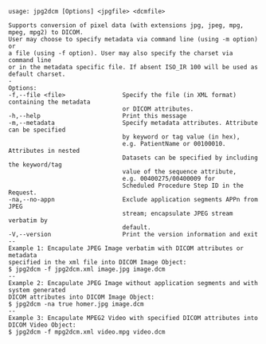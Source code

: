     usage: jpg2dcm [Options] <jpgfile> <dcmfile>

    Supports conversion of pixel data (with extensions jpg, jpeg, mpg, mpeg, mpg2) to DICOM. 
    User may choose to specify metadata via command line (using -m option) or 
    a file (using -f option). User may also specify the charset via command line 
    or in the metadata specific file. If absent ISO_IR 100 will be used as default charset. 
    -
    Options:
    -f,--file <file>                Specify the file (in XML format) containing the metadata 
                                    or DICOM attributes.
    -h,--help                       Print this message
    -m,--metadata                   Specify metadata attributes. Attribute can be specified 
                                    by keyword or tag value (in hex), 
                                    e.g. PatientName or 00100010. Attributes in nested 
                                    Datasets can be specified by including the keyword/tag 
                                    value of the sequence attribute, 
                                    e.g. 00400275/00400009 for 
                                    Scheduled Procedure Step ID in the Request.
    -na,--no-appn                   Exclude application segments APPn from JPEG
                                    stream; encapsulate JPEG stream verbatim by
                                    default.
    -V,--version                    Print the version information and exit
    --
    Example 1: Encapulate JPEG Image verbatim with DICOM attributes or metadata 
    specified in the xml file into DICOM Image Object:
    $ jpg2dcm -f jpg2dcm.xml image.jpg image.dcm
    --
    Example 2: Encapulate JPEG Image without application segments and with system generated 
    DICOM attributes into DICOM Image Object:
    $ jpg2dcm -na true homer.jpg image.dcm
    --
    Example 3: Encapulate MPEG2 Video with specified DICOM attributes into
    DICOM Video Object:
    $ jpg2dcm -f mpg2dcm.xml video.mpg video.dcm

